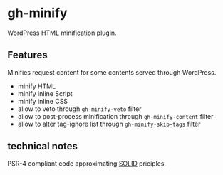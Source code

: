 gh-minify
=========

WordPress HTML minification plugin.

## Features

Minifies request content for some contents served through WordPress.

* minify HTML
* minify inline Script
* minify inline CSS
* allow to veto through `gh-minify-veto` filter
* allow to post-process minification through `gh-minify-content` filter
* allow to alter tag-ignore list through `gh-minify-skip-tags` filter

## technical notes

PSR-4 compliant code approximating [SOLID](http://en.wikipedia.org/wiki/SOLID_%28object-oriented_design%29) priciples.
